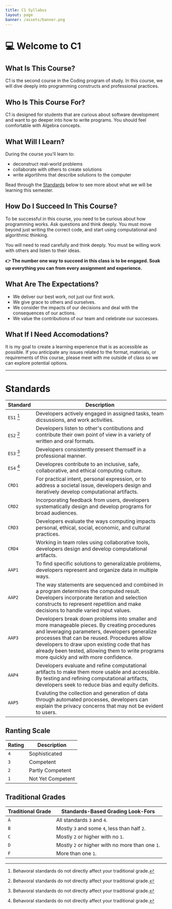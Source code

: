 ```yaml
---
title: C1 Syllabus
layout: page
banner: /assets/banner.png
---
```


# 💻 Welcome to C1

## What Is This Course?

C1 is the second course in the Coding program of study. In this course, we will dive deeply into programming constructs and professional practices.

## Who Is This Course For?

C1 is designed for students that are curious about software development and want to go deeper into how to write programs. You should feel comfortable with Algebra concepts.

## What Will I Learn?

During the course you'll learn to:

- deconstruct real-world problems
- collaborate with others to create solutions
- write algortihms that describe solutions to the computer

Read through the [Standards](#standards) below to see more about what we will be learning this semester.

## How Do I Succeed In This Course?

To be successful in this course, you need to be curious about how programming works. Ask questions and think deeply. You must move beyond just writing the correct code, and start using computational and algorithmic thinking.

You will need to read carefully and think deeply. You must be willing work with others and listen to their ideas.

**👉 The number one way to succeed in this class is to be engaged. Soak up everything you can from every assignment and experience.**

## What Are The Expectations?

- We deliver our best work, not just our first work.
- We give grace to others and ourselves.
- We consider the impacts of our decisions and deal with the consequences of our actions.
- We value the contributions of our team and celebrate our successes.

## What If I Need Accomodations?

It is my goal to create a learning experience that is as accessible as possible. If you anticipate any issues related to the format, materials, or requirements of this course, please meet with me outside of class so we can explore potential options.

---

# Standards

| Standard   | Description                                                                                                                                                                                                                                                                                                                               |
| ---------- | ----------------------------------------------------------------------------------------------------------------------------------------------------------------------------------------------------------------------------------------------------------------------------------------------------------------------------------------- |
| `ES1` [^1] | Developers actively engaged in assigned tasks, team dicsussions, and work activities.                                                                                                                                                                                                                                                     |
| `ES2` [^1] | Developers listen to other's contibutions and contribute their own point of view in a variety of written and oral formats.                                                                                                                                                                                                                |
| `ES3` [^1] | Developers consistently present themself in a professional manner.                                                                                                                                                                                                                                                                        |
| `ES4` [^1] | Developres contribute to an inclusive, safe, collaborative, and ethical computing culture.                                                                                                                                                                                                                                                |
| `CRD1`     | For practical intent, personal expression, or to address a societal issue, developers design and iteratively develop computational artifacts.                                                                                                                                                                                             |
| `CRD2`     | Incorporating feedback from users, developers systematically design and develop programs for broad audiences.                                                                                                                                                                                                                             |
| `CRD3`     | Developers evaluate the ways computing impacts personal, ethical, social, economic, and cultural practices.                                                                                                                                                                                                                               |
| `CRD4`     | Working in team roles using collaborative tools, developers design and develop computational artifacts.                                                                                                                                                                                                                                   |
| `AAP1`     | To find specific solutions to generalizable problems, developers represent and organize data in multiple ways.                                                                                                                                                                                                                            |
| `AAP2`     | The way statements are sequenced and combined in a program determines the computed result. Developers incorporate iteration and selection constructs to represent repetition and make decisions to handle varied input values.                                                                                                            |
| `AAP3`     | Developers break down problems into smaller and more manageable pieces. By creating procedures and leveraging parameters, developers generalize processes that can be reused. Procedures allow developers to draw upon existing code that has already been tested, allowing them to write programs more quickly and with more confidence. |
| `AAP4`     | Developers evaluate and refine computational artifacts to make them more usable and accessible. By testing and refining computational artifacts, developers seek to reduce bias and equity deficits.                                                                                                                                      |
| `AAP5`     | Evaluting the collection and generation of data through automated processes, developers can explain the privacy concerns that may not be evident to users.                                                                                                                                                                                |

[^1]: Behavoral standards do not directly affect your traditional grade.

## Ranting Scale

| Rating | Description       |
| ------ | ----------------- |
| `4`    | Sophisticated     |
| `3`    | Competent         |
| `2`    | Partly Competent  |
| `1`    | Not Yet Competent |

## Traditional Grades

| Traditional Grade | Standards-Based Grading Look-Fors               |
| ----------------- | ----------------------------------------------- |
| `A`               | All standards `3` and `4`.                      |
| `B`               | Mostly `3` and some `4`, less than half `2`.    |
| `C`               | Mostly `2` or higher with no `1`.               |
| `D`               | Mostly `2` or higher with no more than one `1`. |
| `F`               | More than one `1`.                              |
